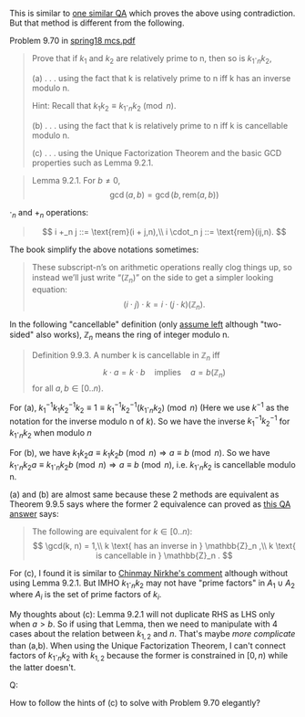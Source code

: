 This is similar to [one similar QA][2] which proves the above using contradiction. But that method is different from the following.

Problem 9.70 in [spring18 mcs.pdf][1]

> Prove that if $k_1$ and $k_2$ are relatively prime to n, then so is $k_1\cdot_n k_2$,
>
> (a) . . . using the fact that k is relatively prime to n iff k has an inverse modulo n.
>
> Hint: Recall that $k_1k_2\equiv k_1\cdot_n k_2\pmod n$.
>
> (b) . . . using the fact that k is relatively prime to n iff k is cancellable modulo n.
>
> (c) . . . using the Unique Factorization Theorem and the basic GCD properties such
as Lemma 9.2.1.

> Lemma 9.2.1. For $b \neq 0$,
$$
\gcd(a, b) = \gcd(b, \text{rem}(a, b))
$$

$\cdot_n$ and $+_n$ operations:
> $$
i +_n j ::= \text{rem}(i + j,n),\\
i \cdot_n j ::= \text{rem}(ij,n).
$$

The book simplify the above notations sometimes:
> These subscript-n’s on arithmetic operations really clog things up, so instead
we’ll just write “$(\mathbb{Z}_n)$” on the side to get a simpler looking equation:
$$
(i \cdot j ) \cdot k = i \cdot (j \cdot k) (\mathbb{Z}_n).
$$

In the following "cancellable" definition (only [assume left](https://en.wikipedia.org/wiki/Cancellation_property) although "two-sided" also works), $\mathbb{Z}_n$ means the ring of integer modulo n.
> Definition 9.9.3. A number k is cancellable in $\mathbb{Z}_n$ iff
$$
k \cdot a = k \cdot b\quad \text{implies}\quad a = b (\mathbb{Z}_n)
$$
for all $a, b \in [0..n)$.

For (a), $k_1^{-1}k_1k_2^{-1}k_2\equiv 1\equiv k_1^{-1}k_2^{-1}(k_1\cdot_n k_2)\pmod n$ (Here we use $k^{-1}$ as the notation for the inverse modulo n of $k$). So we have the  inverse $k_1^{-1}k_2^{-1}$ for $k_1\cdot_n k_2$ when modulo $n$

For (b), we have $k_1k_2a\equiv k_1k_2b\pmod n\Rightarrow a\equiv b\pmod n$. So we have $k_1\cdot_n k_2a\equiv k_1\cdot_n k_2b\pmod n\Rightarrow a\equiv b\pmod n$, i.e. $k_1\cdot_n k_2$ is cancellable modulo n.

(a) and (b) are almost same because these 2 methods are equivalent as Theorem 9.9.5 says where the former 2 equivalence can proved as [this QA answer](https://math.stackexchange.com/a/2670313/1059606) says:
> The following are equivalent for $k \in [0..n):$
$$
\gcd(k, n) = 1,\\
k \text{ has an inverse in }  \mathbb{Z}_n ,\\
k \text{ is cancellable in } \mathbb{Z}_n .
$$

For (c), I found it is similar to [Chinmay Nirkhe's comment][2] although without using Lemma 9.2.1. But IMHO $k_1\cdot_n k_2$ may not have "prime factors" in $A_1\cup A_2$ where $A_{i}$ is the set of prime factors of $k_i$.

My thoughts about (c): Lemma 9.2.1 will not duplicate RHS as LHS only when $a>b$. So if using that Lemma, then we need to manipulate with 4 cases about the relation between $k_{1,2}$ and $n$. That's maybe *more complicate* than (a,b). When using the Unique Factorization Theorem, I can't connect factors of $k_1\cdot_n k_2$ with $k_{1,2}$ because the former is constrained in $[0,n)$ while the latter doesn't.

Q:

How to follow the hints of (c) to solve with Problem 9.70 elegantly? 


  [1]: https://courses.csail.mit.edu/6.042/spring18/mcs.pdf
  [2]: https://math.stackexchange.com/questions/1083751/prove-that-if-k-1-and-k-2-are-relatively-prime-to-n-then-so-is-k-1-n-k-2#comment2206406_1083751